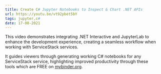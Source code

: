 ```yaml
---
title: Create C# Jupyter Notebooks to Inspect & Chart .NET APIs 
url: https://youtu.be/vt92pbet5bY
tags: jupyter,c#
date: 17-08-2021
---
```



This video demonstrates integrating .NET Interactive and JupyterLab to enhance the development experience, creating a seamless workflow when working with ServiceStack services. 

It guides viewers through generating working C# notebooks for any ServiceStack service, highlighting improved productivity through these tools which are FREE on [mybinder.org](https://mybinder.org).
